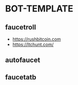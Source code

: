 # BOT-TEMPLATE

## faucetroll
- https://rushbitcoin.com
- https://ltchunt.com/

## autofaucet
## faucetatb
